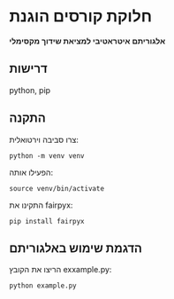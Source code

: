 <div dir="rtl">
</div>


# חלוקת קורסים הוגנת 
 **אלגוריתם איטראטיבי למציאת שידוך מקסימלי**
## דרישות
python, pip

## התקנה
צרו סביבה וירטואלית:
```
python -m venv venv
```

הפעילו אותה:
```
source venv/bin/activate
```

התקינו את fairpyx:

```
pip install fairpyx
```


## הדגמת שימוש באלגוריתם

הריצו את הקובץ exxample.py:
```
python example.py
```